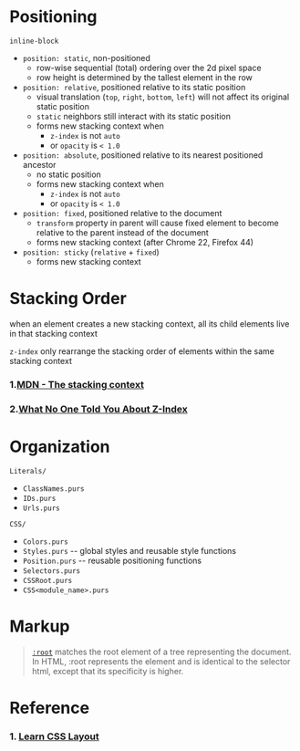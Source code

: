 # Positioning
`inline-block`
- `position: static`, non-positioned
  - row-wise sequential (total) ordering over the 2d pixel space
  - row height is determined by the tallest element in the row
- `position: relative`, positioned relative to its static position
  - visual translation (`top`, `right`, `bottom`, `left`) will not affect its original static position
  - `static` neighbors still interact with its static position
  - forms new stacking context when
    - `z-index` is not `auto`
    - or `opacity` is `< 1.0`
- `position: absolute`, positioned relative to its nearest positioned ancestor
  - no static position
  - forms new stacking context when
    - `z-index` is not `auto`
    - or `opacity` is `< 1.0`
- `position: fixed`, positioned relative to the document
  - `transform` property in parent will cause fixed element to become relative to the parent instead of the document
  - forms new stacking context (after Chrome 22, Firefox 44)
- `position: sticky` (`relative` + `fixed`)
  - forms new stacking context
  
# Stacking Order
when an element creates a new stacking context, all its child elements live in that stacking context

`z-index` only rearrange the stacking order of elements within the same stacking context

### 1.[MDN - The stacking context](https://developer.mozilla.org/en-US/docs/Web/CSS/CSS_Positioning/Understanding_z_index/The_stacking_context)

### 2.[What No One Told You About Z-Index](https://philipwalton.com/articles/what-no-one-told-you-about-z-index/)

# Organization

`Literals/`
- `ClassNames.purs`
- `IDs.purs`
- `Urls.purs`

`CSS/`
- `Colors.purs`
- `Styles.purs` -- global styles and reusable style functions
- `Position.purs` -- reusable positioning functions
- `Selectors.purs`
- `CSSRoot.purs`
- `CSS<module_name>.purs`

# Markup

> [`:root`](https://developer.mozilla.org/en-US/docs/Web/CSS/:root)
> matches the root element of a tree representing the document. In HTML, :root represents the <html> element and is identical to the selector html, except that its specificity is higher.

# Reference

### 1. [Learn CSS Layout](http://learnlayout.com/)

